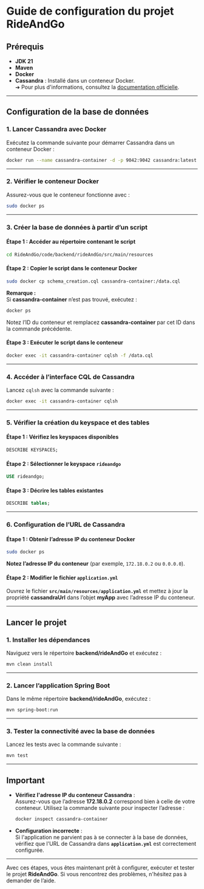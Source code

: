 # **Guide de configuration du projet RideAndGo**

## **Prérequis**  
- **JDK 21**  
- **Maven**  
- **Docker**  
- **Cassandra** : Installé dans un conteneur Docker.  
  ➔ Pour plus d'informations, consultez la [documentation officielle](https://cassandra.apache.org/_/quickstart.html).

---

## **Configuration de la base de données**

### **1. Lancer Cassandra avec Docker**  
Exécutez la commande suivante pour démarrer Cassandra dans un conteneur Docker :  
```bash
docker run --name cassandra-container -d -p 9042:9042 cassandra:latest
```

---

### **2. Vérifier le conteneur Docker**  
Assurez-vous que le conteneur fonctionne avec :  
```bash
sudo docker ps
```

---

### **3. Créer la base de données à partir d’un script**

#### **Étape 1 : Accéder au répertoire contenant le script**
```bash
cd RideAndGo/code/backend/rideAndGo/src/main/resources
```

#### **Étape 2 : Copier le script dans le conteneur Docker**
```bash
sudo docker cp schema_creation.cql cassandra-container:/data.cql
```
**Remarque :**  
Si **cassandra-container** n’est pas trouvé, exécutez :  
```bash
docker ps
```
Notez l’ID du conteneur et remplacez **cassandra-container** par cet ID dans la commande précédente.

#### **Étape 3 : Exécuter le script dans le conteneur**
```bash
docker exec -it cassandra-container cqlsh -f /data.cql
```

---

### **4. Accéder à l’interface CQL de Cassandra**  
Lancez `cqlsh` avec la commande suivante :  
```bash
docker exec -it cassandra-container cqlsh
```

---

### **5. Vérifier la création du keyspace et des tables**

#### **Étape 1 : Vérifiez les keyspaces disponibles**
```sql
DESCRIBE KEYSPACES;
```

#### **Étape 2 : Sélectionner le keyspace `rideandgo`**
```sql
USE rideandgo;
```

#### **Étape 3 : Décrire les tables existantes**
```sql
DESCRIBE tables;
```

---

### **6. Configuration de l’URL de Cassandra**  

#### **Étape 1 : Obtenir l’adresse IP du conteneur Docker**
```bash
sudo docker ps
```
**Notez l’adresse IP du conteneur** (par exemple, `172.18.0.2` ou `0.0.0.0`).

#### **Étape 2 : Modifier le fichier `application.yml`**  
Ouvrez le fichier **`src/main/resources/application.yml`** et mettez à jour la propriété **cassandraUrl** dans l’objet **myApp** avec l’adresse IP du conteneur.

---

## **Lancer le projet**

### **1. Installer les dépendances**  
Naviguez vers le répertoire **backend/rideAndGo** et exécutez :  
```bash
mvn clean install
```

---

### **2. Lancer l’application Spring Boot**  
Dans le même répertoire **backend/rideAndGo**, exécutez :  
```bash
mvn spring-boot:run
```

---

### **3. Tester la connectivité avec la base de données**  
Lancez les tests avec la commande suivante :  
```bash
mvn test
```

---

## **Important**  
- **Vérifiez l'adresse IP du conteneur Cassandra** :  
  Assurez-vous que l’adresse **172.18.0.2** correspond bien à celle de votre conteneur. Utilisez la commande suivante pour inspecter l’adresse :  
  ```bash
  docker inspect cassandra-container
  ```

- **Configuration incorrecte** :  
  Si l'application ne parvient pas à se connecter à la base de données, vérifiez que l'URL de Cassandra dans **`application.yml`** est correctement configurée.

---

Avec ces étapes, vous êtes maintenant prêt à configurer, exécuter et tester le projet **RideAndGo**. Si vous rencontrez des problèmes, n'hésitez pas à demander de l’aide.